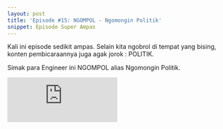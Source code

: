 ```yaml
---
layout: post
title: 'Episode #15: NGOMPOL - Ngomongin Politik'
snippet: Episode Super Ampas
---
```

Kali ini episode sedikit ampas. Selain kita ngobrol di tempat yang bising, konten pembicaraannya juga agak jorok : POLITIK.

Simak para Engineer ini NGOMPOL alias Ngomongin Politik. 


<iframe src="https://anchor.fm/randomops/embed/episodes/Episode-15-NGOMPOL-e38na2/a-aamprh" height="102px" width="250px" frameborder="0" scrolling="no"></iframe>
